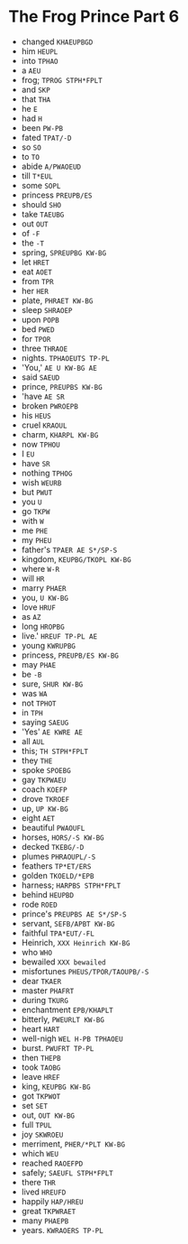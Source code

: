 # The Frog Prince Part 6

* changed `KHAEUPBGD`
* him `HEUPL`
* into `TPHAO`
* a `AEU`
* frog; `TPROG STPH*FPLT`
* and `SKP`
* that `THA`
* he `E`
* had `H`
* been `PW-PB`
* fated `TPAT/-D`
* so `SO`
* to `TO`
* abide `A/PWAOEUD`
* till `T*EUL`
* some `SOPL`
* princess `PREUPB/ES`
* should `SHO`
* take `TAEUBG`
* out `OUT`
* of `-F`
* the `-T`
* spring, `SPREUPBG KW-BG`
* let `HRET`
* eat `AOET`
* from `TPR`
* her `HER`
* plate, `PHRAET KW-BG`
* sleep `SHRAOEP`
* upon `POPB`
* bed `PWED`
* for `TPOR`
* three `THRAOE`
* nights. `TPHAOEUTS TP-PL`
* 'You,' `AE U KW-BG AE`
* said `SAEUD`
* prince, `PREUPBS KW-BG`
* 'have `AE SR`
* broken `PWROEPB`
* his `HEUS`
* cruel `KRAOUL`
* charm, `KHARPL KW-BG`
* now `TPHOU`
* I `EU`
* have `SR`
* nothing `TPHOG`
* wish `WEURB`
* but `PWUT`
* you `U`
* go `TKPW`
* with `W`
* me `PHE`
* my `PHEU`
* father's `TPAER AE S*/SP-S`
* kingdom, `KEUPBG/TKOPL KW-BG`
* where `W-R`
* will `HR`
* marry `PHAER`
* you, `U KW-BG`
* love `HRUF`
* as `AZ`
* long `HROPBG`
* live.' `HREUF TP-PL AE`
* young `KWRUPBG`
* princess, `PREUPB/ES KW-BG`
* may `PHAE`
* be `-B`
* sure, `SHUR KW-BG`
* was `WA`
* not `TPHOT`
* in `TPH`
* saying `SAEUG`
* 'Yes' `AE KWRE AE`
* all `AUL`
* this; `TH STPH*FPLT`
* they `THE`
* spoke `SPOEBG`
* gay `TKPWAEU`
* coach `KOEFP`
* drove `TKROEF`
* up, `UP KW-BG`
* eight `AET`
* beautiful `PWAOUFL`
* horses, `HORS/-S KW-BG`
* decked `TKEBG/-D`
* plumes `PHRAOUPL/-S`
* feathers `TP*ET/ERS`
* golden `TKOELD/*EPB`
* harness; `HARPBS STPH*FPLT`
* behind `HEUPBD`
* rode `ROED`
* prince's `PREUPBS AE S*/SP-S`
* servant, `SEFB/APBT KW-BG`
* faithful `TPA*EUT/-FL`
* Heinrich, `XXX Heinrich KW-BG`
* who `WHO`
* bewailed `XXX bewailed`
* misfortunes `PHEUS/TPOR/TAOUPB/-S`
* dear `TKAER`
* master `PHAFRT`
* during `TKURG`
* enchantment `EPB/KHAPLT`
* bitterly, `PWEURLT KW-BG`
* heart `HART`
* well-nigh `WEL H-PB TPHAOEU`
* burst. `PWUFRT TP-PL`
* then `THEPB`
* took `TAOBG`
* leave `HREF`
* king, `KEUPBG KW-BG`
* got `TKPWOT`
* set `SET`
* out, `OUT KW-BG`
* full `TPUL`
* joy `SKWROEU`
* merriment, `PHER/*PLT KW-BG`
* which `WEU`
* reached `RAOEFPD`
* safely; `SAEUFL STPH*FPLT`
* there `THR`
* lived `HREUFD`
* happily `HAP/HREU`
* great `TKPWRAET`
* many `PHAEPB`
* years. `KWRAOERS TP-PL`
